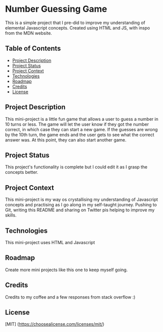 # Number Guessing Game
This is a simple project that I pre-did to improve my understanding of elemental Javascript concepts. Created using HTML and JS, with inspo from the MDN website.

## Table of Contents
* [Project Description](#project-description)
* [Project Status](#project-status)
* [Project Context](#project-context)
* [Technologies](#technologies)
* [Roadmap](#roadmap)
* [Credits](#credits)
* [License](#license)



## Project Description
This mini-project is a little fun game that allows a user to guess a number in 10 turns or less. The game will let the user know if they got the number correct, in which case they can start a new game. If the guesses are wrong by the 10th turn, the game ends and the user gets to see what the correct answer was. At this point, they can also start another game.

## Project Status
This project's functionality is complete but I could edit it as I grasp the concepts better.

## Project Context
This mini-project is my way os crystallising my understanding of Javascript concepts and practising as I go along in my self-taught journey. Pushing to Git, writing this README and sharing on Twitter pis helping to improve my skills.

## Technologies
This mini-project uses HTML and Javascript

## Roadmap
Create more mini projects like this one to keep myself going.

## Credits
Credits to my coffee and a few responses from stack overflow :)

## License
[MIT] (https://choosealicense.com/licenses/mit/)
